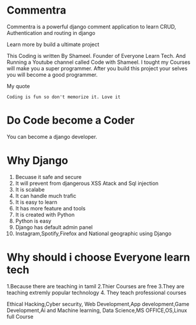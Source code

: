 # Commentra

Commentra is a powerful django comment application to learn CRUD, Authentication and routing in django 

Learn more by build a ultimate project

This Coding is written By Shameel. Founder of Everyone Learn Tech. And Running a Youtube channel called Code with Shameel. I tought my Courses will make you a super programmer. After you build this project your selves you will become a good programmer.


My quote

`Coding is fun so don't memorize it. Love it`

<h1>Do Code become a Coder</h1>

You can become a django developer. 

# Why Django
1. Becuase it safe and secure
2. It will prevent from djangerous XSS Atack and Sql injection
3. It is scalabe
4. It can handle much trafic
5. It is easy to learn
6. It has more feature and tools
7. It is created with Python
8. Python is easy 
9. Django has default admin panel 
10. Instagram,Spotify,Firefox and National geographic using Django

# Why should i choose Everyone learn tech

1.Because there are teaching in tamil
2.Thier Courses are free
3.They are teaching extremly popular technology
4. They teach professional courses 

Ethical Hacking,Cyber security, Web Development,App development,Game Development,Ai and Machine learning, Data Science,MS OFFICE,OS,Linux full Course